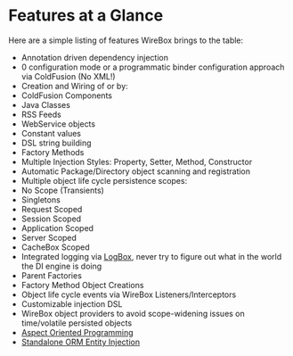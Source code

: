 # Features at a Glance

Here are a simple listing of features WireBox brings to the table:

* Annotation driven dependency injection
* 0 configuration mode or a programmatic binder configuration approach via ColdFusion (No XML!)
* Creation and Wiring of or by:
 * ColdFusion Components
 * Java Classes
 * RSS Feeds
 * WebService objects
 * Constant values
 * DSL string building
 * Factory Methods
* Multiple Injection Styles: Property, Setter, Method, Constructor
* Automatic Package/Directory object scanning and registration
* Multiple object life cycle persistence scopes:
 * No Scope (Transients)
 * Singletons
 * Request Scoped
 * Session Scoped
 * Application Scoped
 * Server Scoped
 * CacheBox Scoped
* Integrated logging via [LogBox](http://logbox.ortusbooks.com), never try to figure out what in the world the DI engine is doing
* Parent Factories
* Factory Method Object Creations
* Object life cycle events via WireBox Listeners/Interceptors
* Customizable injection DSL
* WireBox object providers to avoid scope-widening issues on time/volatile persisted objects
* [Aspect Oriented Programming](../AOP/index.md)
* [Standalone ORM Entity Injection](http://wiki.coldbox.org/wiki/WireBox-EntityInjection.cfm)
